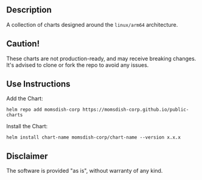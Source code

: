 ## Description
A collection of charts designed around the `linux/arm64` architecture.

## Caution!
These charts are not production-ready, and may receive breaking changes. It's advised to clone or fork the repo to avoid any issues.

## Use Instructions

Add the Chart:
```
helm repo add momsdish-corp https://momsdish-corp.github.io/public-charts
```

Install the Chart:
```
helm install chart-name momsdish-corp/chart-name --version x.x.x
```


## Disclaimer
The software is provided "as is", without warranty of any kind.